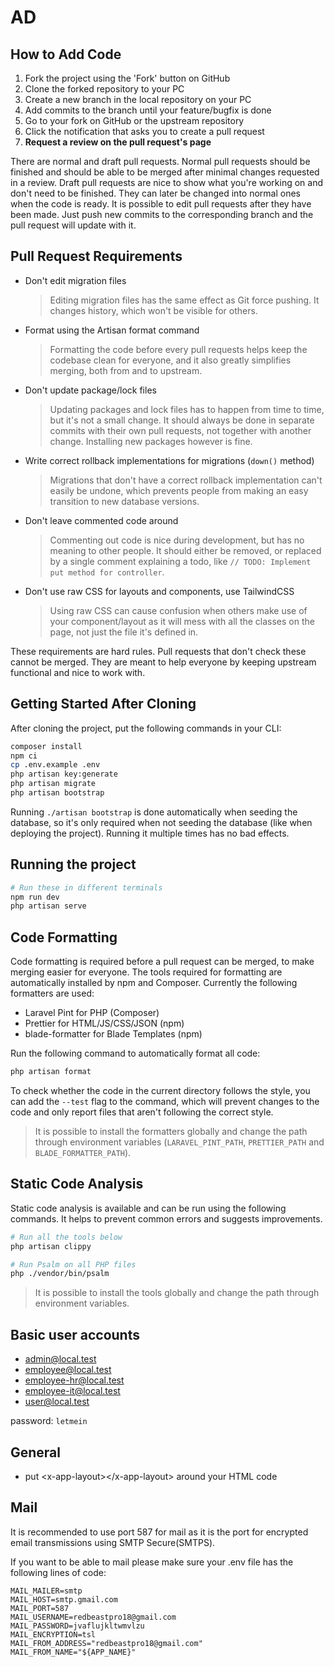 # AD

## How to Add Code

1. Fork the project using the 'Fork' button on GitHub
2. Clone the forked repository to your PC
3. Create a new branch in the local repository on your PC
4. Add commits to the branch until your feature/bugfix is done
5. Go to your fork on GitHub or the upstream repository
6. Click the notification that asks you to create a pull request
7. **Request a review on the pull request's page**

There are normal and draft pull requests. Normal pull requests should be
finished and should be able to be merged after minimal changes requested in a
review. Draft pull requests are nice to show what you're working on and don't
need to be finished. They can later be changed into normal ones when the code is
ready. It is possible to edit pull requests after they have been made. Just push
new commits to the corresponding branch and the pull request will update with
it.

## Pull Request Requirements

-   Don't edit migration files

    > Editing migration files has the same effect as Git force pushing. It
    > changes history, which won't be visible for others.

-   Format using the Artisan format command

    > Formatting the code before every pull requests helps keep the codebase
    > clean for everyone, and it also greatly simplifies merging, both from and
    > to upstream.

-   Don't update package/lock files

    > Updating packages and lock files has to happen from time to time, but it's
    > not a small change. It should always be done in separate commits with
    > their own pull requests, not together with another change. Installing new
    > packages however is fine.

-   Write correct rollback implementations for migrations (`down()` method)

    > Migrations that don't have a correct rollback implementation can't easily
    > be undone, which prevents people from making an easy transition to new
    > database versions.

-   Don't leave commented code around

    > Commenting out code is nice during development, but has no meaning to
    > other people. It should either be removed, or replaced by a single comment
    > explaining a todo, like `// TODO: Implement put method for controller`.

-   Don't use raw CSS for layouts and components, use TailwindCSS

    > Using raw CSS can cause confusion when others make use of your
    > component/layout as it will mess with all the classes on the page, not
    > just the file it's defined in.

These requirements are hard rules. Pull requests that don't check these cannot
be merged. They are meant to help everyone by keeping upstream functional and
nice to work with.

## Getting Started After Cloning

After cloning the project, put the following commands in your CLI:

```sh
composer install
npm ci
cp .env.example .env
php artisan key:generate
php artisan migrate
php artisan bootstrap
```

Running `./artisan bootstrap` is done automatically when seeding the database,
so it's only required when not seeding the database (like when deploying the
project). Running it multiple times has no bad effects.

## Running the project

```sh
# Run these in different terminals
npm run dev
php artisan serve
```

## Code Formatting

Code formatting is required before a pull request can be merged, to make merging
easier for everyone. The tools required for formatting are automatically
installed by npm and Composer. Currently the following formatters are used:

-   Laravel Pint for PHP (Composer)
-   Prettier for HTML/JS/CSS/JSON (npm)
-   blade-formatter for Blade Templates (npm)

Run the following command to automatically format all code:

```sh
php artisan format
```

To check whether the code in the current directory follows the style, you can
add the `--test` flag to the command, which will prevent changes to the code and
only report files that aren't following the correct style.

> It is possible to install the formatters globally and change the path through
> environment variables (`LARAVEL_PINT_PATH`, `PRETTIER_PATH` and
> `BLADE_FORMATTER_PATH`).

## Static Code Analysis

Static code analysis is available and can be run using the following commands.
It helps to prevent common errors and suggests improvements.

```sh
# Run all the tools below
php artisan clippy

# Run Psalm on all PHP files
php ./vendor/bin/psalm
```

> It is possible to install the tools globally and change the path through
> environment variables.

## Basic user accounts

-   admin@local.test
-   employee@local.test
-   employee-hr@local.test
-   employee-it@local.test
-   user@local.test

password: `letmein`

## General

-   put \<x-app-layout>\</x-app-layout> around your HTML code

## Mail

It is recommended to use port 587 for mail as it is the port for encrypted email
transmissions using SMTP Secure(SMTPS).

If you want to be able to mail please make sure your .env file has the following
lines of code:

```
MAIL_MAILER=smtp
MAIL_HOST=smtp.gmail.com
MAIL_PORT=587
MAIL_USERNAME=redbeastpro18@gmail.com
MAIL_PASSWORD=jvaflujkltwmvlzu
MAIL_ENCRYPTION=tsl
MAIL_FROM_ADDRESS="redbeastpro18@gmail.com"
MAIL_FROM_NAME="${APP_NAME}"
```
